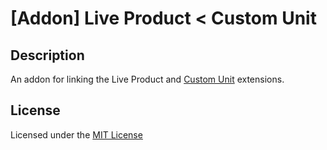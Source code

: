 # [Addon] Live Product < Custom Unit

## Description
An addon for linking the Live Product and [Custom Unit](https://www.opencart.com/index.php?route=marketplace/extension/info&extension_id=10463) extensions.

## License
Licensed under the [MIT License](LICENSE.txt)
